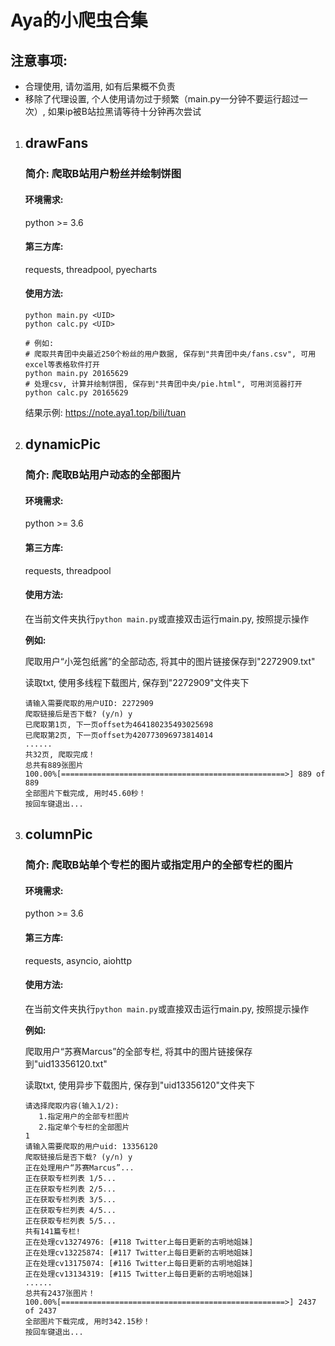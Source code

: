 # Aya的小爬虫合集

## 注意事项: 

   - 合理使用, 请勿滥用, 如有后果概不负责
   - 移除了代理设置, 个人使用请勿过于频繁（main.py一分钟不要运行超过一次）, 如果ip被B站拉黑请等待十分钟再次尝试

1. ## drawFans

   ### 简介: 爬取B站用户粉丝并绘制饼图

   #### 环境需求: 

   python >= 3.6

   #### 第三方库: 

   requests, threadpool, pyecharts

   #### 使用方法: 

   ```
   python main.py <UID>
   python calc.py <UID>
   
   # 例如: 
   # 爬取共青团中央最近250个粉丝的用户数据, 保存到"共青团中央/fans.csv", 可用excel等表格软件打开
   python main.py 20165629
   # 处理csv, 计算并绘制饼图, 保存到"共青团中央/pie.html", 可用浏览器打开
   python calc.py 20165629
   ```

   结果示例: https://note.aya1.top/bili/tuan

   

2. ## dynamicPic

   ### 简介: 爬取B站用户动态的全部图片

   #### 环境需求: 

   python >= 3.6

   #### 第三方库: 

   requests, threadpool

   #### 使用方法: 

   在当前文件夹执行`python main.py`或直接双击运行main.py, 按照提示操作

   **例如:**

   爬取用户“小笼包纸酱”的全部动态, 将其中的图片链接保存到"2272909.txt"

   读取txt, 使用多线程下载图片, 保存到"2272909"文件夹下

   ```
   请输入需要爬取的用户UID: 2272909
   爬取链接后是否下载? (y/n) y
   已爬取第1页, 下一页offset为464180235493025698
   已爬取第2页, 下一页offset为420773096973814014
   ......
   共32页, 爬取完成！
   总共有889张图片
   100.00%[==================================================>] 889 of 889
   全部图片下载完成, 用时45.60秒！
   按回车键退出...
   ```

   

3. ## columnPic

   ### 简介: 爬取B站单个专栏的图片或指定用户的全部专栏的图片

   #### 环境需求: 

   python >= 3.6

   #### 第三方库: 

   requests, asyncio, aiohttp

   #### 使用方法: 

   在当前文件夹执行`python main.py`或直接双击运行main.py, 按照提示操作

   **例如:**

   爬取用户“苏赛Marcus”的全部专栏, 将其中的图片链接保存到"uid13356120.txt"

   读取txt, 使用异步下载图片, 保存到"uid13356120"文件夹下

   ```
   请选择爬取内容(输入1/2): 
      1.指定用户的全部专栏图片
      2.指定单个专栏的全部图片
   1
   请输入需要爬取的用户uid: 13356120
   爬取链接后是否下载? (y/n) y
   正在处理用户“苏赛Marcus”...
   正在获取专栏列表 1/5...
   正在获取专栏列表 2/5...
   正在获取专栏列表 3/5...
   正在获取专栏列表 4/5...
   正在获取专栏列表 5/5...
   共有141篇专栏!
   正在处理cv13274976: [#118 Twitter上每日更新的古明地姐妹]
   正在处理cv13225874: [#117 Twitter上每日更新的古明地姐妹]
   正在处理cv13175074: [#116 Twitter上每日更新的古明地姐妹]
   正在处理cv13134319: [#115 Twitter上每日更新的古明地姐妹]
   ......
   总共有2437张图片！
   100.00%[==================================================>] 2437 of 2437
   全部图片下载完成, 用时342.15秒！
   按回车键退出...
   ```

